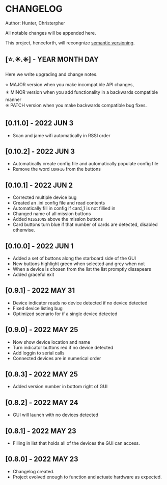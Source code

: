 # CHANGELOG

Author: Hunter, Christerpher

All notable changes will be appended here.

This project, henceforth, will recongnize [semantic versioning](https://semver.org/).

## [⭐.✴️.✳️] - YEAR MONTH DAY

Here we write upgrading and change notes.

⭐ MAJOR version when you make incompatible API changes,<br>
✴️ MINOR version when you add functionality in a backwards compatible manner<br>
✳️ PATCH version when you make backwards compatible bug fixes.<br>

## [0.11.0] - 2022 JUN 3

- Scan and jame wifi automatically in RSSI order

## [0.10.2] - 2022 JUN 3

- Automatically create config file and automatically populate config file
- Remove the word `CONFIG` from the buttons

## [0.10.1] - 2022 JUN 2

- Corrected multiple device bug
- Created an .ini config file and read contents
- Automatically fill in config if card_1 is not fillied in
- Changed name of all mission buttons
- Added `MISSIONS` above the mission buttons
- Card buttons turn blue if that number of cards are detected, disabled otherwise.

## [0.10.0] - 2022 JUN 1

- Added a set of buttons along the starboard side of the GUI
- New buttons highlight green when selected and grey when not
- When a device is chosen from the list the list promptly dissapears
- Added graceful exit

## [0.9.1] - 2022 MAY 31

- Device indicator reads no device detected if no device detected
- Fixed device listing bug
- Optimized scenario for if a single device detected

## [0.9.0] - 2022 MAY 25

- Now show device location and name
- Turn indicator buttons red if no device detected
- Add loggin to serial calls
- Connected devices are in numerical order

## [0.8.3] - 2022 MAY 25

- Added version number in bottom right of GUI

## [0.8.2] - 2022 MAY 24

- GUI will launch with no devices detected

## [0.8.1] - 2022 MAY 23

- Filling in list that holds all of the devices the GUI can access.

## [0.8.0] - 2022 MAY 23

- Changelog created.<br>
- Project evolved enough to function and actuate hardware as expected.
